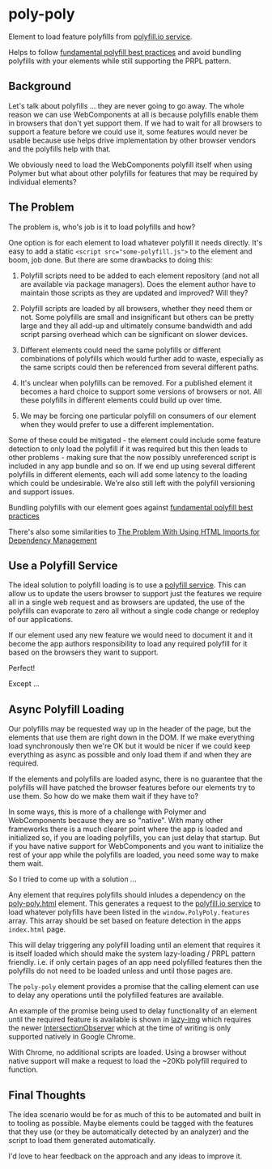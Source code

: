 # poly-poly

Element to load feature polyfills from [polyfill.io service](https://polyfill.io/v2/docs/).

Helps to follow [fundamental polyfill best practices](https://w3ctag.github.io/polyfills/)
and avoid bundling polyfills with your elements while still supporting the PRPL pattern.

## Background

Let's talk about polyfills ... they are never going to go away. The whole reason we can use
WebComponents at all is because polyfills enable them in browsers that don't yet support them.
If we had to wait for all browsers to support a feature before we could use it, some features
would never be usable because use helps drive implementation by other browser vendors and the
polyfills help with that.

We obviously need to load the WebComponents polyfill itself when using Polymer but what about
other polyfills for features that may be required by individual elements?

## The Problem

The problem is, who's job is it to load polyfills and how?

One option is for each element to load whatever polyfill it needs directly. It's easy to add
a static `<script src="some-polyfill.js">` to the element and boom, job done. But there are
some drawbacks to doing this:

1. Polyfill scripts need to be added to each element repository (and not all are available
via package managers). Does the element author have to maintain those scripts as they are
updated and improved? Will they?

2. Polyfill scripts are loaded by all browsers, whether they need them or not. Some polyfills
are small and insignificant but others can be pretty large and they all add-up and ultimately
consume bandwidth and add script parsing overhead which can be significant on slower devices.

3. Different elements could need the same polyfills or different combinations of polyfills
which would further add to waste, especially as the same scripts could then be referenced from
several different paths.

3. It's unclear when polyfills can be removed. For a published element it becomes a hard choice
to support some versions of browsers or not. All these polyfills in different elements could 
build up over time.

4. We may be forcing one particular polyfill on consumers of our element when they would
prefer to use a different implementation.

Some of these could be mitigated - the element could include some feature detection to only
load the polyfill if it was required but this then leads to other problems - making sure that
the now possibly unreferenced script is included in any app bundle and so on. If we end up using
several different polyfills in different elements, each will add some latency to the loading
which could be undesirable. We're also still left with the polyfill versioning and support issues.

Bundling polyfills with our element goes against [fundamental polyfill best practices](https://w3ctag.github.io/polyfills/)

There's also some similarities to [The Problem With Using HTML Imports for Dependency Management](https://www.tjvantoll.com/2014/08/12/the-problem-with-using-html-imports-for-dependency-management/)

## Use a Polyfill Service

The ideal solution to polyfill loading is to use a [polyfill service](https://polyfill.io/v2/docs/).
This can allow us to update the users browser to support just the features we require all in a
single web request and as browsers are updated, the use of the polyfills can evaporate to zero
all without a single code change or redeploy of our applications.

If our element used any new feature we would need to document it and it become the app authors 
responsibility to load any required polyfill for it based on the browsers they want to support.

Perfect!

Except ...

## Async Polyfill Loading

Our polyfills may be requested way up in the header of the page, but the elements that use them
are right down in the DOM. If we make everything load synchronously then we're OK but it would be
nicer if we could keep everything as async as possible and only load them if and when they are
required.

If the elements and polyfills are loaded async, there is no guarantee that the polyfills will have
patched the browser features before our elements try to use them. So how do we make them wait if
they have to?

In some ways, this is more of a challenge with Polymer and WebComponents because they are so "native".
With many other frameworks there is a much clearer point where the app is loaded and initialized so,
if you are loading polyfills, you can just delay that startup. But if you have native support for 
WebComponents and you want to initialize the rest of your app while the polyfills are loaded, you
need some way to make them wait.

So I tried to come up with a solution ...

Any element that requires polyfills should inludes a dependency on the [poly-poly.html](./poly-poly.html)
element. This generates a request to the [polyfill.io service](https://polyfill.io/v2/docs/) to load
whatever polyfills have been listed in the `window.PolyPoly.features` array. This array should be set
based on feature detection in the apps `index.html` page.

This will delay triggering any polyfill loading until an element that requires it is itself
loaded which should make the system lazy-loading / PRPL pattern friendly. i.e. if only certain pages
of an app need polyfilled features then the polyfills do not need to be loaded unless and until those
pages are.

The `poly-poly` element provides a promise that the calling element can use to delay any operations 
until the polyfilled features are available.

An example of the promise being used to delay functionality of an element until the required feature
is available is shown in [lazy-img](https://github.com/CaptainCodeman/lazy-img) which requires the
newer [IntersectionObserver](https://developers.google.com/web/updates/2016/04/intersectionobserver)
which at the time of writing is only supported natively in Google Chrome.

With Chrome, no additional scripts are loaded. Using a browser without native support will make a
request to load the ~20Kb polyfill required to function.

## Final Thoughts

The idea scenario would be for as much of this to be automated and built in to tooling as
possible. Maybe elements could be tagged with the features that they use (or they be automatically
detected by an analyzer) and the script to load them generated automatically.

I'd love to hear feedback on the approach and any ideas to improve it.
